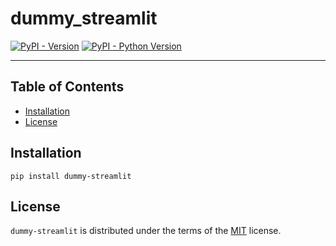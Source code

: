 # dummy_streamlit

[![PyPI - Version](https://img.shields.io/pypi/v/dummy-streamlit.svg)](https://pypi.org/project/dummy-streamlit)
[![PyPI - Python Version](https://img.shields.io/pypi/pyversions/dummy-streamlit.svg)](https://pypi.org/project/dummy-streamlit)

-----

## Table of Contents

- [Installation](#installation)
- [License](#license)

## Installation

```console
pip install dummy-streamlit
```

## License

`dummy-streamlit` is distributed under the terms of the [MIT](https://spdx.org/licenses/MIT.html) license.
